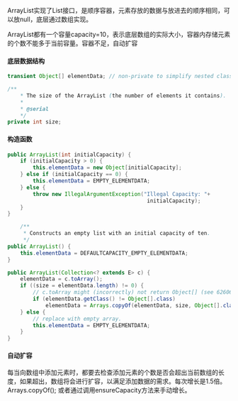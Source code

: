 ArrayList实现了List接口，是顺序容器，元素存放的数据与放进去的顺序相同，可以放null，底层通过数组实现。

ArrayList都有一个容量capacity=10，表示底层数组的实际大小，容器内存储元素的个数不能多于当前容量。容器不足，自动扩容

#### 底层数据结构
```java
transient Object[] elementData; // non-private to simplify nested class access

/**
    * The size of the ArrayList (the number of elements it contains).
    *
    * @serial
    */
private int size;
```

#### 构造函数
```java
public ArrayList(int initialCapacity) {
    if (initialCapacity > 0) {
        this.elementData = new Object[initialCapacity];
    } else if (initialCapacity == 0) {
        this.elementData = EMPTY_ELEMENTDATA;
    } else {
        throw new IllegalArgumentException("Illegal Capacity: "+
                                            initialCapacity);
    }
}

    /**
     * Constructs an empty list with an initial capacity of ten.
     */
public ArrayList() {
    this.elementData = DEFAULTCAPACITY_EMPTY_ELEMENTDATA;
}

public ArrayList(Collection<? extends E> c) {
    elementData = c.toArray();
    if ((size = elementData.length) != 0) {
        // c.toArray might (incorrectly) not return Object[] (see 6260652)
        if (elementData.getClass() != Object[].class)
            elementData = Arrays.copyOf(elementData, size, Object[].class);
    } else {
        // replace with empty array.
        this.elementData = EMPTY_ELEMENTDATA;
    }
}
```

#### 自动扩容
每当向数组中添加元素时，都要去检查添加元素的个数是否会超出当前数组的长度，如果超出，数组将会进行扩容，以满足添加数据的需求。每次增长是1.5倍。Arrays.copyOf();
或者通过调用ensureCapacity方法来手动增长。